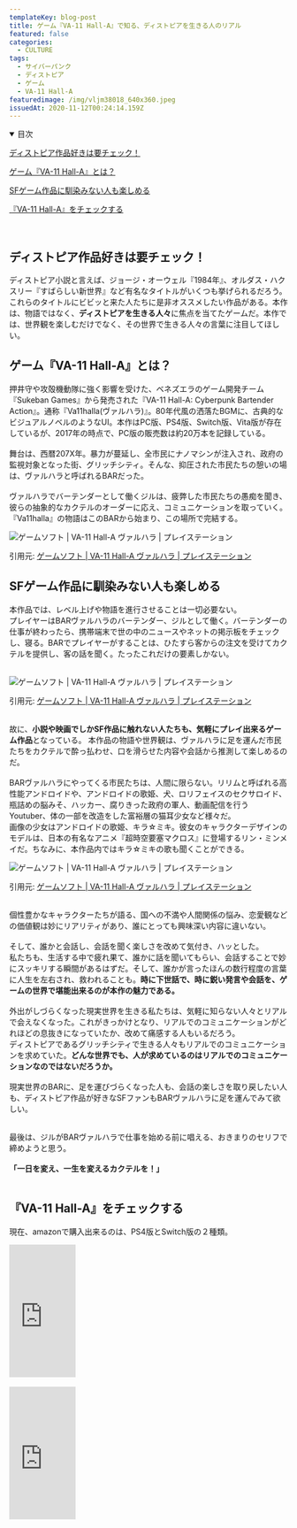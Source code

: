 ```yaml
---
templateKey: blog-post
title: ゲーム『VA-11 Hall-A』で知る、ディストピアを生きる人のリアル
featured: false
categories:
  - CULTURE
tags:
  - サイバーパンク
  - ディストピア
  - ゲーム
  - VA-11 Hall-A
featuredimage: /img/vljm38018_640x360.jpeg
issuedAt: 2020-11-12T00:24:14.159Z
---
```

<details open><summary>目次</summary>

[ディストピア作品好きは要チェック！](#check)

[ゲーム『VA-11 Hall-A』とは？](#what-va11halla)

[SFゲーム作品に馴染みない人も楽しめる](#osusume)

[『VA-11 Hall-A』をチェックする](#check-va11halla)

</details>
<br>

<div id="check">

## ディストピア作品好きは要チェック！

ディストピア小説と言えば、ジョージ・オーウェル『1984年』、オルダス・ハクスリー『すばらしい新世界』など有名なタイトルがいくつも挙げられるだろう。これらのタイトルにビビッと来た人たちに是非オススメしたい作品がある。本作は、物語ではなく、<b>ディストピアを生きる人々</b>に焦点を当てたゲームだ。本作では、世界観を楽しむだけでなく、その世界で生きる人々の言葉に注目してほしい。

</div>

<div id="what-va11halla">

## ゲーム『VA-11 Hall-A』とは？

押井守や攻殻機動隊に強く影響を受けた、ベネズエラのゲーム開発チーム『Sukeban Games』から発売された『VA-11 Hall-A: Cyberpunk Bartender Action』。通称『Va11halla(ヴァルハラ)』。80年代風の洒落たBGMに、古典的なビジュアルノベルのようなUI。本作はPC版、PS4版、Switch版、Vita版が存在しているが、2017年の時点で、PC版の販売数は約20万本を記録している。<br><br>
舞台は、西暦207X年。暴力が蔓延し、全市民にナノマシンが注入され、政府の監視対象となった街、グリッチシティ。そんな、抑圧された市民たちの憩いの場は、ヴァルハラと呼ばれるBARだった。<br><br>
ヴァルハラでバーテンダーとして働くジルは、疲弊した市民たちの愚痴を聞き、彼らの抽象的なカクテルのオーダーに応え、コミュニケーションを取っていく。<br>『Va11halla』の物語はこのBARから始まり、この場所で完結する。<br>

![ゲームソフト | VA-11 Hall-A ヴァルハラ | プレイステーション](/img/vljm38018_s03.jpeg "ゲームソフト | VA-11 Hall-A ヴァルハラ | プレイステーション")

引用元: [ゲームソフト | VA-11 Hall-A ヴァルハラ | プレイステーション](https://www.jp.playstation.com/games/va-11-hall-a-psvita/)

</div>
<div id="osusume">

## SFゲーム作品に馴染みない人も楽しめる

本作品では、レベル上げや物語を進行させることは一切必要ない。<br>
プレイヤーはBARヴァルハラのバーテンダー、ジルとして働く。バーテンダーの仕事が終わったら、携帯端末で世の中のニュースやネットの掲示板をチェックし、寝る。BARでプレイヤーがすることは、ひたすら客からの注文を受けてカクテルを提供し、客の話を聞く。たったこれだけの要素しかない。<br><br>

![ゲームソフト | VA-11 Hall-A ヴァルハラ | プレイステーション](/img/vljm38018_s22.jpeg "ゲームソフト | VA-11 Hall-A ヴァルハラ | プレイステーション")

引用元: [ゲームソフト | VA-11 Hall-A ヴァルハラ | プレイステーション](https://www.jp.playstation.com/games/va-11-hall-a-psvita/)

<br>
故に、<b>小説や映画でしかSF作品に触れない人たちも、気軽にプレイ出来るゲーム作品</b>となっている。
本作品の物語や世界観は、ヴァルハラに足を運んだ市民たちをカクテルで酔っ払わせ、口を滑らせた内容や会話から推測して楽しめるのだ。<br><br>
BARヴァルハラにやってくる市民たちは、人間に限らない。リリムと呼ばれる高性能アンドロイドや、アンドロイドの歌姫、犬、ロリフェイスのセクサロイド、瓶詰めの脳みそ、ハッカー、腐りきった政府の軍人、動画配信を行うYoutuber、体の一部を改造をした富裕層の猫耳少女など様々だ。<br>画像の少女はアンドロイドの歌姫、キラ☆ミキ。彼女のキャラクターデザインのモデルは、日本の有名なアニメ『超時空要塞マクロス』に登場するリン・ミンメイだ。ちなみに、本作品内ではキラ☆ミキの歌も聞くことができる。

![ゲームソフト | VA-11 Hall-A ヴァルハラ | プレイステーション](/img/vljm38018_s26.jpeg "ゲームソフト | VA-11 Hall-A ヴァルハラ | プレイステーション")

引用元: [ゲームソフト | VA-11 Hall-A ヴァルハラ | プレイステーション](https://www.jp.playstation.com/games/va-11-hall-a-psvita/)

<br>
個性豊かなキャラクターたちが語る、国への不満や人間関係の悩み、恋愛観などの価値観は妙にリアリティがあり、誰にとっても興味深い内容に違いない。<br><br>
そして、誰かと会話し、会話を聞く楽しさを改めて気付き、ハッとした。<br>私たちも、生活する中で疲れ果て、誰かに話を聞いてもらい、会話することで妙にスッキリする瞬間があるはずだ。そして、誰かが言ったほんの数行程度の言葉に人生を左右され、救われることも。<b>時に下世話で、時に鋭い発言や会話を、ゲームの世界で堪能出来るのが本作の魅力である。</b><br>
<br>
外出がしづらくなった現実世界を生きる私たちは、気軽に知らない人々とリアルで会えなくなった。これがきっかけとなり、リアルでのコミュニケーションがどれほどの息抜きになっていたか、改めて痛感する人もいるだろう。<br>
ディストピアであるグリッチシティで生きる人々もリアルでのコミュニケーションを求めていた。<b>どんな世界でも、人が求めているのはリアルでのコミュニケーションなのではないだろうか。</b><br><br>
現実世界のBARに、足を運びづらくなった人も、会話の楽しさを取り戻したい人も、ディストピア作品が好きなSFファンもBARヴァルハラに足を運んでみて欲しい。<br><br>

最後は、ジルがBARヴァルハラで仕事を始める前に唱える、おきまりのセリフで締めようと思う。
<br><br>
<b>「一日を変え、一生を変えるカクテルを！」</b>
<br><br>

</div>

<div id="check-va11halla">

## 『VA-11 Hall-A』をチェックする
現在、amazonで購入出来るのは、PS4版とSwitch版の２種類。
<br>
<iframe style="width:120px;height:240px;" marginwidth="0" marginheight="0" scrolling="no" frameborder="0" src="https://rcm-fe.amazon-adsystem.com/e/cm?ref=qf_sp_asin_til&t=syfylab-22&m=amazon&o=9&p=8&l=as1&IS2=1&detail=1&asins=B07PL5T32G&linkId=ea54ac1b95ae4b861aba7cdb4dfe2660&bc1=000000&lt1=_blank&fc1=333333&lc1=0066c0&bg1=ffffff&f=ifr">
    </iframe>
<br>
<br>
<iframe style="width:120px;height:240px;" marginwidth="0" marginheight="0" scrolling="no" frameborder="0" src="https://rcm-fe.amazon-adsystem.com/e/cm?ref=qf_sp_asin_til&t=syfylab-22&m=amazon&o=9&p=8&l=as1&IS2=1&detail=1&asins=B07PGTKNFR&linkId=15ead3a38883d636714b96c7422ecbbf&bc1=000000&lt1=_blank&fc1=333333&lc1=0066c0&bg1=ffffff&f=ifr">
    </iframe>
</div>